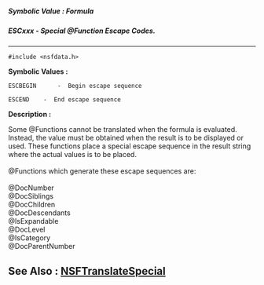 ##### Symbolic Value : Formula
##### ESCxxx - Special @Function Escape Codes.
---
```
#include <nsfdata.h>
```

**Symbolic Values :**

	ESCBEGIN	  -  Begin escape sequence

	ESCEND	  -  End escape sequence


**Description :**

Some @Functions cannot be translated when the formula is evaluated.  Instead, the value must be obtained when the result is to be displayed or used.  These functions place a special escape sequence in the result string where the actual values is to be placed.<br>
<br>
@Functions which generate these escape sequences are:<br>
<br>
        @DocNumber<br>
        @DocSiblings<br>
        @DocChildren<br>
        @DocDescendants<br>
        @IsExpandable<br>
        @DocLevel<br>
        @IsCategory<br>
        @DocParentNumber<br>



**See Also :**
[NSFTranslateSpecial](/domino-c-api-docs/reference/Func/NSFTranslateSpecial)
---
